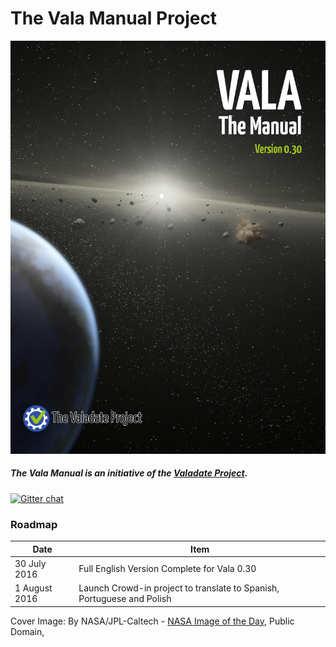 # The Vala Manual Project

![](cover.jpg)
##### The Vala Manual is an initiative of the [Valadate Project](http://www.valadate.org).

[![Gitter chat](https://badges.gitter.im/gitterHQ/gitter.png)](https://gitter.im/valadate-project/vala-manual)

### Roadmap
|Date|Item|
|---|---|
|30 July 2016|Full English Version Complete for Vala 0.30|
|1 August 2016|Launch Crowd-in project to translate to Spanish, Portuguese and Polish|




Cover Image: By NASA/JPL-Caltech - [NASA Image of the Day](https://commons.wikimedia.org/w/index.php?curid=10197951), Public Domain, 
